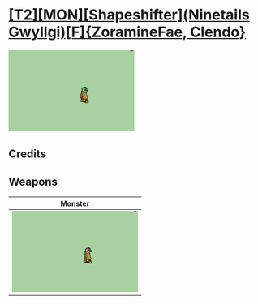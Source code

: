 # [\[T2\]\[MON\]\[Shapeshifter\]\(Ninetails Gwyllgi\)\[F\]{ZoramineFae, Clendo}](../%5BT2%5D%5BMON%5D%5BShapeshifter%5D(Ninetails%20Gwyllgi)%5BF%5D%7BZoramineFae,%20Clendo%7D)

<img src="./8.%20Monster/Monster_000.png" alt="[T2][MON][Shapeshifter](Ninetails Gwyllgi)[F]{ZoramineFae, Clendo} standing" />

## Credits



## Weapons


|Monster |
|  :---: |
| <img alt="Monster animation" src="./8.%20Monster/Monster.gif" /> |
